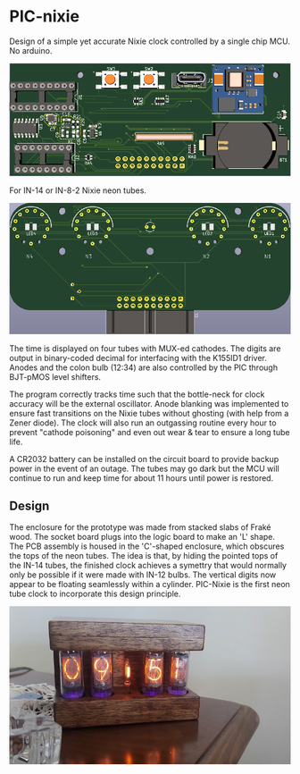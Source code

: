 # PIC-nixie #
Design of a simple yet accurate Nixie clock controlled by a single chip MCU. No arduino. 

![Main PCB](logicf.png)

For IN-14 or IN-8-2 Nixie neon tubes. 

![IN-14 Socket Board](in14-socketf.png)

The time is displayed on four tubes with MUX-ed cathodes. The digits are output in binary-coded decimal for interfacing with the K155ID1 driver. Anodes and the colon bulb (12:34) are also controlled by the PIC through BJT-pMOS level shifters.

The program correctly tracks time such that the bottle-neck for clock accuracy will be the external oscillator. Anode blanking was implemented to ensure fast transitions on the Nixie tubes without ghosting (with help from a Zener diode). The clock will also run an outgassing routine every hour to prevent "cathode poisoning" and even out wear & tear to ensure a long tube life.

A CR2032 battery can be installed on the circuit board to provide backup power in the event of an outage. The tubes may go dark but the MCU will continue to run and keep time for about 11 hours until power is restored.

## Design

The enclosure for the prototype was made from stacked slabs of Fraké wood. The socket board plugs into the logic board to make an 'L' shape. The PCB assembly is housed in the 'C'-shaped enclosure, which obscures the tops of the neon tubes. The idea is that, by hiding the pointed tops of the IN-14 tubes, the finished clock achieves a symettry that would normally only be possible if it were made with IN-12 bulbs. The vertical digits now appear to be floating seamlessly within a cylinder. PIC-Nixie is the first neon tube clock to incorporate this design principle.

![Serial #0](exemplar.jpg)
